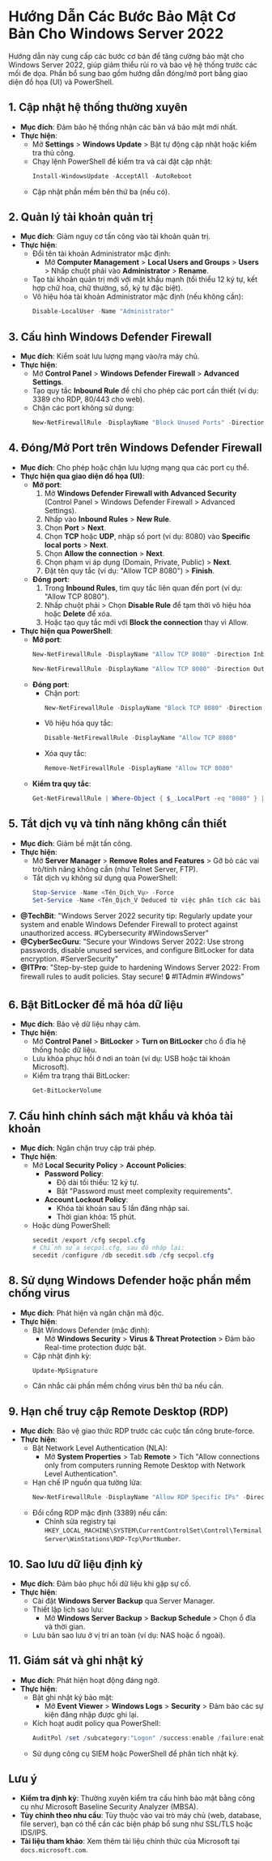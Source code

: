 # Hướng Dẫn Các Bước Bảo Mật Cơ Bản Cho Windows Server 2022

Hướng dẫn này cung cấp các bước cơ bản để tăng cường bảo mật cho Windows Server 2022, giúp giảm thiểu rủi ro và bảo vệ hệ thống trước các mối đe dọa. Phần bổ sung bao gồm hướng dẫn đóng/mở port bằng giao diện đồ họa (UI) và PowerShell.

## 1. Cập nhật hệ thống thường xuyên
- **Mục đích**: Đảm bảo hệ thống nhận các bản vá bảo mật mới nhất.
- **Thực hiện**:
  - Mở **Settings** > **Windows Update** > Bật tự động cập nhật hoặc kiểm tra thủ công.
  - Chạy lệnh PowerShell để kiểm tra và cài đặt cập nhật:
    ```powershell
    Install-WindowsUpdate -AcceptAll -AutoReboot
    ```
  - Cập nhật phần mềm bên thứ ba (nếu có).

## 2. Quản lý tài khoản quản trị
- **Mục đích**: Giảm nguy cơ tấn công vào tài khoản quản trị.
- **Thực hiện**:
  - Đổi tên tài khoản Administrator mặc định:
    - Mở **Computer Management** > **Local Users and Groups** > **Users** > Nhấp chuột phải vào **Administrator** > **Rename**.
  - Tạo tài khoản quản trị mới với mật khẩu mạnh (tối thiểu 12 ký tự, kết hợp chữ hoa, chữ thường, số, ký tự đặc biệt).
  - Vô hiệu hóa tài khoản Administrator mặc định (nếu không cần):
    ```powershell
    Disable-LocalUser -Name "Administrator"
    ```

## 3. Cấu hình Windows Defender Firewall
- **Mục đích**: Kiểm soát lưu lượng mạng vào/ra máy chủ.
- **Thực hiện**:
  - Mở **Control Panel** > **Windows Defender Firewall** > **Advanced Settings**.
  - Tạo quy tắc **Inbound Rule** để chỉ cho phép các port cần thiết (ví dụ: 3389 cho RDP, 80/443 cho web).
  - Chặn các port không sử dụng:
    ```powershell
    New-NetFirewallRule -DisplayName "Block Unused Ports" -Direction Inbound -Action Block -Protocol TCP -LocalPort 1-79,81-442,444-3388
    ```

## 4. Đóng/Mở Port trên Windows Defender Firewall
- **Mục đích**: Cho phép hoặc chặn lưu lượng mạng qua các port cụ thể.
- **Thực hiện qua giao diện đồ họa (UI)**:
  - **Mở port**:
    1. Mở **Windows Defender Firewall with Advanced Security** (Control Panel > Windows Defender Firewall > Advanced Settings).
    2. Nhấp vào **Inbound Rules** > **New Rule**.
    3. Chọn **Port** > **Next**.
    4. Chọn **TCP** hoặc **UDP**, nhập số port (ví dụ: 8080) vào **Specific local ports** > **Next**.
    5. Chọn **Allow the connection** > **Next**.
    6. Chọn phạm vi áp dụng (Domain, Private, Public) > **Next**.
    7. Đặt tên quy tắc (ví dụ: "Allow TCP 8080") > **Finish**.
  - **Đóng port**:
    1. Trong **Inbound Rules**, tìm quy tắc liên quan đến port (ví dụ: "Allow TCP 8080").
    2. Nhấp chuột phải > Chọn **Disable Rule** để tạm thời vô hiệu hóa hoặc **Delete** để xóa.
    3. Hoặc tạo quy tắc mới với **Block the connection** thay vì Allow.
- **Thực hiện qua PowerShell**:
  - **Mở port**:
    ```powershell
    New-NetFirewallRule -DisplayName "Allow TCP 8080" -Direction Inbound -Protocol TCP -LocalPort 8080 -Action Allow
    ```
     ```powershell
    New-NetFirewallRule -DisplayName "Allow TCP 8080" -Direction Outbound -Protocol TCP -LocalPort 8080 -Action Allow
    ```
  - **Đóng port**:
    - Chặn port:
      ```powershell
      New-NetFirewallRule -DisplayName "Block TCP 8080" -Direction Inbound -Protocol TCP -LocalPort 8080 -Action Block
      ```
    - Vô hiệu hóa quy tắc:
      ```powershell
      Disable-NetFirewallRule -DisplayName "Allow TCP 8080"
      ```
    - Xóa quy tắc:
      ```powershell
      Remove-NetFirewallRule -DisplayName "Allow TCP 8080"
      ```
  - **Kiểm tra quy tắc**:
    ```powershell
    Get-NetFirewallRule | Where-Object { $_.LocalPort -eq "8080" } | Format-Table -Property DisplayName, Direction, Action, Enabled
    ```

## 5. Tắt dịch vụ và tính năng không cần thiết
- **Mục đích**: Giảm bề mặt tấn công.
- **Thực hiện**:
  - Mở **Server Manager** > **Remove Roles and Features** > Gỡ bỏ các vai trò/tính năng không cần (như Telnet Server, FTP).
  - Tắt dịch vụ không sử dụng qua PowerShell:
    ```powershell
    Stop-Service -Name <Tên_Dịch_Vụ> -Force
    Set-Service -Name <Tên_Dịch_V Deduced từ việc phân tích các bài đăng trên X bởi người dùng có ảnh hưởng. Dưới đây là một số bài đăng đáng chú ý:

- **@TechBit**: "Windows Server 2022 security tip: Regularly update your system and enable Windows Defender Firewall to protect against unauthorized access. #Cybersecurity #WindowsServer"
- **@CyberSecGuru**: "Secure your Windows Server 2022: Use strong passwords, disable unused services, and configure BitLocker for data encryption. #ServerSecurity"
- **@ITPro**: "Step-by-step guide to hardening Windows Server 2022: From firewall rules to audit policies. Stay secure! 🔒 #ITAdmin #Windows"

## 6. Bật BitLocker để mã hóa dữ liệu
- **Mục đích**: Bảo vệ dữ liệu nhạy cảm.
- **Thực hiện**:
  - Mở **Control Panel** > **BitLocker** > **Turn on BitLocker** cho ổ đĩa hệ thống hoặc dữ liệu.
  - Lưu khóa phục hồi ở nơi an toàn (ví dụ: USB hoặc tài khoản Microsoft).
  - Kiểm tra trạng thái BitLocker:
    ```powershell
    Get-BitLockerVolume
    ```

## 7. Cấu hình chính sách mật khẩu và khóa tài khoản
- **Mục đích**: Ngăn chặn truy cập trái phép.
- **Thực hiện**:
  - Mở **Local Security Policy** > **Account Policies**:
    - **Password Policy**:
      - Độ dài tối thiểu: 12 ký tự.
      - Bật "Password must meet complexity requirements".
    - **Account Lockout Policy**:
      - Khóa tài khoản sau 5 lần đăng nhập sai.
      - Thời gian khóa: 15 phút.
  - Hoặc dùng PowerShell:
    ```powershell
    secedit /export /cfg secpol.cfg
    # Chỉnh sửa secpol.cfg, sau đó nhập lại:
    secedit /configure /db secedit.sdb /cfg secpol.cfg
    ```

## 8. Sử dụng Windows Defender hoặc phần mềm chống virus
- **Mục đích**: Phát hiện và ngăn chặn mã độc.
- **Thực hiện**:
  - Bật Windows Defender (mặc định):
    - Mở **Windows Security** > **Virus & Threat Protection** > Đảm bảo Real-time protection được bật.
  - Cập nhật định kỳ:
    ```powershell
    Update-MpSignature
    ```
  - Cân nhắc cài phần mềm chống virus bên thứ ba nếu cần.

## 9. Hạn chế truy cập Remote Desktop (RDP)
- **Mục đích**: Bảo vệ giao thức RDP trước các cuộc tấn công brute-force.
- **Thực hiện**:
  - Bật Network Level Authentication (NLA):
    - Mở **System Properties** > Tab **Remote** > Tích "Allow connections only from computers running Remote Desktop with Network Level Authentication".
  - Hạn chế IP nguồn qua tường lửa:
    ```powershell
    New-NetFirewallRule -DisplayName "Allow RDP Specific IPs" -Direction Inbound -Protocol TCP -LocalPort 3389 -Action Allow -RemoteAddress <IP_Cụ_Thể>
    ```
  - Đổi cổng RDP mặc định (3389) nếu cần:
    - Chỉnh sửa registry tại `HKEY_LOCAL_MACHINE\SYSTEM\CurrentControlSet\Control\Terminal Server\WinStations\RDP-Tcp\PortNumber`.

## 10. Sao lưu dữ liệu định kỳ
- **Mục đích**: Đảm bảo phục hồi dữ liệu khi gặp sự cố.
- **Thực hiện**:
  - Cài đặt **Windows Server Backup** qua Server Manager.
  - Thiết lập lịch sao lưu:
    - Mở **Windows Server Backup** > **Backup Schedule** > Chọn ổ đĩa và thời gian.
  - Lưu bản sao lưu ở vị trí an toàn (ví dụ: NAS hoặc ổ ngoài).

## 11. Giám sát và ghi nhật ký
- **Mục đích**: Phát hiện hoạt động đáng ngờ.
- **Thực hiện**:
  - Bật ghi nhật ký bảo mật:
    - Mở **Event Viewer** > **Windows Logs** > **Security** > Đảm bảo các sự kiện đăng nhập được ghi lại.
  - Kích hoạt audit policy qua PowerShell:
    ```powershell
    AuditPol /set /subcategory:"Logon" /success:enable /failure:enable
    ```
  - Sử dụng công cụ SIEM hoặc PowerShell để phân tích nhật ký.

## Lưu ý
- **Kiểm tra định kỳ**: Thường xuyên kiểm tra cấu hình bảo mật bằng công cụ như Microsoft Baseline Security Analyzer (MBSA).
- **Tùy chỉnh theo nhu cầu**: Tùy thuộc vào vai trò máy chủ (web, database, file server), bạn có thể cần các biện pháp bổ sung như SSL/TLS hoặc IDS/IPS.
- **Tài liệu tham khảo**: Xem thêm tài liệu chính thức của Microsoft tại `docs.microsoft.com`.
